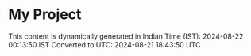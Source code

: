 # My Project

This content is dynamically generated in Indian Time (IST): 2024-08-22 00:13:50 IST
Converted to UTC: 2024-08-21 18:43:50 UTC
